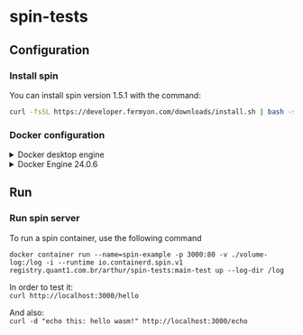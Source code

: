 # spin-tests

## Configuration

### Install spin

You can install spin version 1.5.1 with the command:

```bash
curl -fsSL https://developer.fermyon.com/downloads/install.sh | bash -s -- -v v1.5.1 | sudo mv spin /usr/bin
```

### Docker configuration

<details>
<summary> Docker desktop engine </summary>

#### Docker Desktop Engine

The easiest way to run the images is to use docker-desktop.

Wasm workloads require the containerd image store feature to be turned on. If you’re not already using the containerd image store, then pre-existing images and containers will be inaccessible.

- Open the Docker Desktop Settings.  
- Go to Features in development and then select the Beta features tab.
- Check the following checkboxes:  
    - Use containerd for storing and pulling images
    - Enable Wasm
- Select Apply & restart to save the settings.
- In the confirmation dialog, select Install to install the Wasm runtimes.

Docker Desktop downloads and installs the following runtimes that you can use to run Wasm workloads:

- io.containerd.slight.v1
- io.containerd.spin.v1
- io.containerd.wasmedge.v1
- io.containerd.wasmtime.v1

</details>

<details>
<summary> Docker Engine 24.0.6</summary>

#### Docker Engine 24.0.6

Go to file /etc/docker/daemon.json and add this inside it's command block:

```bash
  "features": {
    "containerd-snapshotter": true
  }
```

> You need to add a "," in the end of the line before "features": line.

If that file doest exists, then you create it and paste inside:

```bash
{
  "features": {
    "containerd-snapshotter": true
  }
}
```

Then you want to restart docker.service.

</details>

## Run

### Run spin server

To run a spin container, use the following command

```docker container run --name=spin-example -p 3000:80 -v ./volume-log:/log -i --runtime io.containerd.spin.v1 registry.quant1.com.br/arthur/spin-tests:main-test up --log-dir /log```

In order to test it:  
```curl http://localhost:3000/hello```

And also:  
```curl -d "echo this: hello wasm!" http://localhost:3000/echo```
